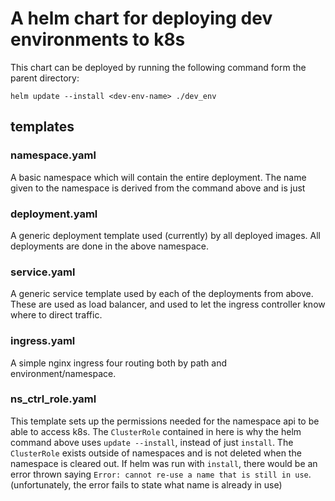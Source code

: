 # A helm chart for deploying dev environments to k8s

This chart can be deployed by running the following command form the parent directory:
```
helm update --install <dev-env-name> ./dev_env
```

## templates

### namespace.yaml
A basic namespace which will contain the entire deployment. The name given to the namespace is derived from the command above and is just <dev-env-name>

### deployment.yaml
A generic deployment template used (currently) by all deployed images. All deployments are done in the above namespace.

### service.yaml
A generic service template used by each of the deployments from above. These are used as load balancer, and used to let the ingress controller know where to direct traffic.

### ingress.yaml
A simple nginx ingress four routing both by path and environment/namespace.

### ns_ctrl_role.yaml
This template sets up the permissions needed for the namespace api to be able to access k8s. The `ClusterRole` contained in here is why the helm command above uses `update --install`, instead of just `install`. The `ClusterRole` exists outside of namespaces and is not deleted when the namespace is cleared out. If helm was run with `install`, there would be an error thrown saying `Error: cannot re-use a name that is still in use`. (unfortunately, the error fails to state what name is already in use)

